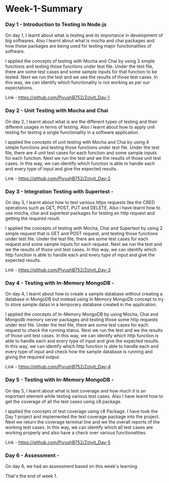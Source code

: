 # Week-1-Summary

 ### Day 1 - Introduction to Testing in Node.js
 On day 1, I learnt about what is testing and its importance in development of big softwares. Also I learnt about what is mocha and chai packages and how these packages are being used for testing major functionalities of software.

 I applied the concepts of testing with Mocha and Chai by using 3 simple functions and testing those functions under test file. Under the test file, there are some test cases and some sample inputs for that function to be tested. Next we run the test and we see the results of those test cases. In this way, we can identify which functionality is not working as per our expectations.

 Link - https://github.com/PiyushB752/Zolvit_Day-1

### Day 2 - Unit Testing with Mocha and Chai
On day 2, I learnt about what is are the different types of testing and their different usages in terms of testing. Also i learnt about how to apply unit testing for testing a single functionality in a software application.

I applied the concepts of unit testing with Mocha and Chai by using 4 simple functions and testing those functions under test file. Under the test file, there are 4 unit test cases for each function and some sample inputs for each function. Next we run the test and we the results of those unit test cases. In this way, we can identify which function is able to handle each and every type of input and give the expected results.

Link - https://github.com/PiyushB752/Zolvit_Day-2

### Day 3 - Integration Testing with Supertest - 
On day 3, I learnt about how to test various https requests like the CRED operations such as GET, POST, PUT and DELETE. Also i have learnt how to use mocha, chai and supertest packages for testing an http request and getting the required result.

I applied the concepts of testing with Mocha, Chai and Supertest by using 2 simple request that is GET and POST request, and testing those functions under test file. Under the test file, there are some test cases for each request and some sample inputs for each request. Next we run the test and we the results of those unit test cases. In this way, we can identify which http function is able to handle each and every type of input and give the expected results.

Link - https://github.com/PiyushB752/Zolvit_Day-3

### Day 4 - Testing with In-Memory MongoDB - 
On day 4, I learnt about how to create a sample database without creating a database in MongoDB but instead using In Memory MongoDb concept to try to store sample datas in a temporary database created in the application.  

I applied the concepts of In-Memory MongoDB by using Mocha, Chai and Mongodb memory server packages and testing those some http requests under test file. Under the test file, there are some test cases for each request to check the running status. Next we run the test and we the results of those unit test cases. In this way, we can identify which http function is able to handle each and every type of input and give the expected results. In this way, we can identify which http function is able to handle each and every type of input and check how the sample database is running and giving the required output.

Link - https://github.com/PiyushB752/Zolvit_Day-4

### Day 5 - Testing with In-Memory MongoDB - 
On day 5, I learnt about what is test coverage and how much it is an important element while testing various test cases. Also I have learnt how to get the coverage of all the test cases using c8 package. 

I applied the concepts of test coverage using c8 Package. I have took the Day 1 project and implemented the test coverage package into the project. Next we return the coverage terminal line and we the overall reports of the working test cases. In this way, we can identify which all test cases are working properly and also have a check over various functionalities.

Link - https://github.com/PiyushB752/Zolvit_Day-5

### Day 6 - Assessment - 
On day 6, we had an assessment based on this week's learning.

That's the end of week 1.
